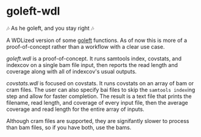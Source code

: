 # goleft-wdl
 🎶 As he goleft, and you stay right 🎶

A WDLized version of some [goleft](https://github.com/brentp/goleft) functions. As of now this is more of a proof-of-concept rather than a workflow with a clear use case.

*goleft.wdl* is a proof-of-concept. It runs samtools index, covstats, and indexcov on a single bam file input, then reports the read length and coverage along with all of indexcov's usual outputs.

*covstats.wdl* is focused on covstats. It runs covstats on an array of bam or cram files. The user can also specify bai files to skip the `samtools index`ing step and allow for faster completion. The result is a text file that prints the filename, read length, and coverage of every input file, then the average coverage and read length for the entire array of inputs.

Although cram files are supported, they are signifantly slower to process than bam files, so if you have both, use the bams.
